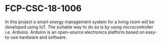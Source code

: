 # FCP-CSC-18-1006
In this project a smart energy management system for a living room will be developed using IoT. The suitable way to do so is by using microcontroller i.e. Arduino. Arduino is an open-source electronics platform based on easy-to-use hardware and software. 
